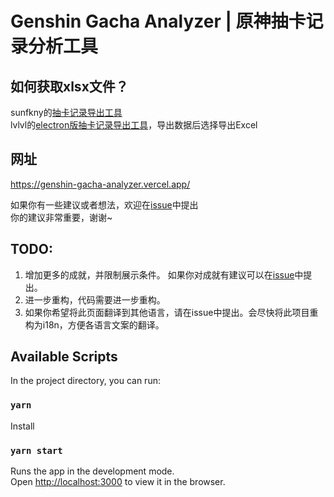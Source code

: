 # Genshin Gacha Analyzer | 原神抽卡记录分析工具

## 如何获取xlsx文件？
sunfkny的[抽卡记录导出工具](https://ngabbs.com/read.php?tid=25004616)  
lvlvl的[electron版抽卡记录导出工具](https://ngabbs.com/read.php?tid=25559039)，导出数据后选择导出Excel

## 网址
https://genshin-gacha-analyzer.vercel.app/

如果你有一些建议或者想法，欢迎在[issue](https://github.com/voderl/genshin-gacha-analyzer/issues)中提出  
你的建议非常重要，谢谢~

## TODO:
1. 增加更多的成就，并限制展示条件。 
   如果你对成就有建议可以在[issue](https://github.com/voderl/genshin-gacha-analyzer/issues)中提出。
2. 进一步重构，代码需要进一步重构。
3. 如果你希望将此页面翻译到其他语言，请在issue中提出。会尽快将此项目重构为i18n，方便各语言文案的翻译。

## Available Scripts

In the project directory, you can run:
### `yarn`
Install

### `yarn start`
Runs the app in the development mode.\
Open [http://localhost:3000](http://localhost:3000) to view it in the browser.
